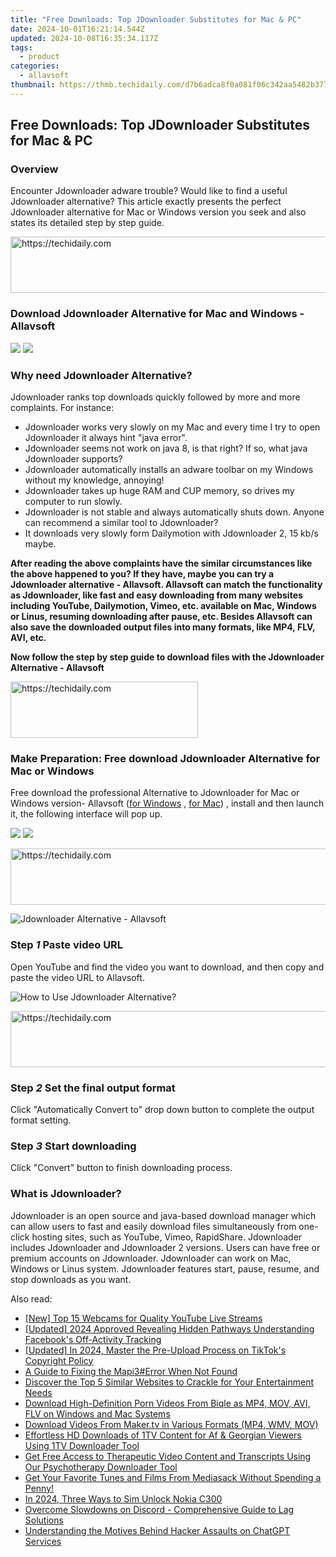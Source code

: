 ```yaml
---
title: "Free Downloads: Top JDownloader Substitutes for Mac & PC"
date: 2024-10-01T16:21:14.544Z
updated: 2024-10-08T16:35:34.117Z
tags:
  - product
categories:
  - allavsoft
thumbnail: https://thmb.techidaily.com/d7b6adca8f0a081f06c342aa5482b37710319db21786b9e9e3bb949855b9daba.jpg
---
```


## Free Downloads: Top JDownloader Substitutes for Mac & PC

### Overview

Encounter Jdownloader adware trouble? Would like to find a useful Jdownloader alternative? This article exactly presents the perfect Jdownloader alternative for Mac or Windows version you seek and also states its detailed step by step guide.

<!-- affiliate ads begin -->
<a href="https://aligracehair.sjv.io/c/5597632/2036501/19272" target="_top" id="2036501">
  <img src="//a.impactradius-go.com/display-ad/19272-2036501" border="0" alt="https://techidaily.com" width="728" height="90"/>
</a>
<img height="0" width="0" src="https://aligracehair.sjv.io/i/5597632/2036501/19272" style="position:absolute;visibility:hidden;" border="0" />
<!-- affiliate ads end -->

### Download Jdownloader Alternative for Mac and Windows - Allavsoft

[![](https://www.allavsoft.com/how-to/../images/how-to/free-download-win.jpg)](https://tools.techidaily.com/allavsoft/products/) [![](https://www.allavsoft.com/how-to/../images/how-to/free-download-mac.jpg)](https://tools.techidaily.com/allavsoft/products/)

### Why need Jdownloader Alternative?

Jdownloader ranks top downloads quickly followed by more and more complaints. For instance:

* Jdownloader works very slowly on my Mac and every time I try to open Jdownloader it always hint "java error".
* Jdownloader seems not work on java 8, is that right? If so, what java Jdownloader supports?
* Jdownloader automatically installs an adware toolbar on my Windows without my knowledge, annoying!
* Jdownloader takes up huge RAM and CUP memory, so drives my computer to run slowly.
* Jdownloader is not stable and always automatically shuts down. Anyone can recommend a similar tool to Jdownloader?
* It downloads very slowly form Dailymotion with Jdownloader 2, 15 kb/s maybe.

**After reading the above complaints have the similar circumstances like the above happened to you? If they have, maybe you can try a Jdownloader alternative - Allavsoft. Allavsoft can match the functionality as Jdownloader, like fast and easy downloading from many websites including YouTube, Dailymotion, Vimeo, etc. available on Mac, Windows or Linus, resuming downloading after pause, etc. Besides Allavsoft can also save the downloaded output files into many formats, like MP4, FLV, AVI, etc.**

**Now follow the step by step guide to download files with the Jdownloader Alternative - Allavsoft**

<!-- affiliate ads begin -->
<a href="https://homestyler.sjv.io/c/5597632/1943750/22993" target="_top" id="1943750">
  <img src="//a.impactradius-go.com/display-ad/22993-1943750" border="0" alt="https://techidaily.com" width="300" height="90"/>
</a>
<img height="0" width="0" src="https://homestyler.sjv.io/i/5597632/1943750/22993" style="position:absolute;visibility:hidden;" border="0" />
<!-- affiliate ads end -->

### Make Preparation: Free download Jdownloader Alternative for Mac or Windows

Free download the professional Alternative to Jdownloader for Mac or Windows version- Allavsoft ([for Windows](https://tools.techidaily.com/allavsoft/products/) , [for Mac](https://tools.techidaily.com/allavsoft/products/)) , install and then launch it, the following interface will pop up.

[![](https://www.allavsoft.com/how-to/../images/how-to/free-download-win.jpg)](https://tools.techidaily.com/allavsoft/products/) [![](https://www.allavsoft.com/how-to/../images/how-to/free-download-mac.jpg)](https://tools.techidaily.com/allavsoft/products/)

<!-- affiliate ads begin -->
<a href="https://laganoo.pxf.io/c/5597632/1657400/16446" target="_top" id="1657400">
  <img src="//a.impactradius-go.com/display-ad/16446-1657400" border="0" alt="https://techidaily.com" width="728" height="90"/>
</a>
<img height="0" width="0" src="https://laganoo.pxf.io/i/5597632/1657400/16446" style="position:absolute;visibility:hidden;" border="0" />
<!-- affiliate ads end -->

![Jdownloader Alternative - Allavsoft](https://www.allavsoft.com/how-to/../images/allavsoft/screen-shot-600.jpg)

### Step _1_ Paste video URL

Open YouTube and find the video you want to download, and then copy and paste the video URL to Allavsoft.

![How to Use Jdownloader Alternative?](https://www.allavsoft.com/how-to/../images/how-to/jdownloader-alternative/how-to-use-jdownloader-alternative.jpg)

<!-- affiliate ads begin -->
<a href="https://bluettide.pxf.io/c/5597632/2141683/17092" target="_top" id="2141683">
  <img src="//a.impactradius-go.com/display-ad/17092-2141683" border="0" alt="https://techidaily.com" width="728" height="90"/>
</a>
<img height="0" width="0" src="https://bluettide.pxf.io/i/5597632/2141683/17092" style="position:absolute;visibility:hidden;" border="0" />
<!-- affiliate ads end -->

### Step _2_ Set the final output format

Click "Automatically Convert to" drop down button to complete the output format setting.

### Step _3_ Start downloading

Click "Convert" button to finish downloading process.

### What is Jdownloader?

Jdownloader is an open source and java-based download manager which can allow users to fast and easily download files simultaneously from one-click hosting sites, such as YouTube, Vimeo, RapidShare. Jdownloader includes Jdownloader and Jdownloader 2 versions. Users can have free or premium accounts on Jdownloader. Jdownloader can work on Mac, Windows or Linus system. Jdownloader features start, pause, resume, and stop downloads as you want.

<ins class="adsbygoogle"
     style="display:block"
     data-ad-format="autorelaxed"
     data-ad-client="ca-pub-7571918770474297"
     data-ad-slot="1223367746"></ins>

<ins class="adsbygoogle"
     style="display:block"
     data-ad-client="ca-pub-7571918770474297"
     data-ad-slot="8358498916"
     data-ad-format="auto"
     data-full-width-responsive="true"></ins>

<span class="atpl-alsoreadstyle">Also read:</span>
<div><ul>
<li><a href="https://facebook-video-footage.techidaily.com/new-top-15-webcams-for-quality-youtube-live-streams/"><u>[New] Top 15 Webcams for Quality YouTube Live Streams</u></a></li>
<li><a href="https://fox-boxes.techidaily.com/updated-2024-approved-revealing-hidden-pathways-understanding-facebooks-off-activity-tracking/"><u>[Updated] 2024 Approved Revealing Hidden Pathways Understanding Facebook's Off-Activity Tracking</u></a></li>
<li><a href="https://tiktok-video-recordings.techidaily.com/updated-in-2024-master-the-pre-upload-process-on-tiktoks-copyright-policy/"><u>[Updated] In 2024, Master the Pre-Upload Process on TikTok's Copyright Policy</u></a></li>
<li><a href="https://tech-renaissance.techidaily.com/a-guide-to-fixing-the-mapi3error-when-not-found/"><u>A Guide to Fixing the Mapi3#Error When Not Found</u></a></li>
<li><a href="https://discover-bytes.techidaily.com/discover-the-top-5-similar-websites-to-crackle-for-your-entertainment-needs/"><u>Discover the Top 5 Similar Websites to Crackle for Your Entertainment Needs</u></a></li>
<li><a href="https://discover-bytes.techidaily.com/download-high-definition-porn-videos-from-biqle-as-mp4-mov-avi-flv-on-windows-and-mac-systems/"><u>Download High-Definition Porn Videos From Biqle as MP4, MOV, AVI, FLV on Windows and Mac Systems</u></a></li>
<li><a href="https://discover-bytes.techidaily.com/download-videos-from-makertv-in-various-formats-mp4-wmv-mov/"><u>Download Videos From Maker.tv in Various Formats (MP4, WMV, MOV)</u></a></li>
<li><a href="https://discover-bytes.techidaily.com/effortless-hd-downloads-of-1tv-content-for-af-and-georgian-viewers-using-1tv-downloader-tool/"><u>Effortless HD Downloads of 1TV Content for Af & Georgian Viewers Using 1TV Downloader Tool</u></a></li>
<li><a href="https://discover-bytes.techidaily.com/get-free-access-to-therapeutic-video-content-and-transcripts-using-our-psychotherapy-downloader-tool/"><u>Get Free Access to Therapeutic Video Content and Transcripts Using Our Psychotherapy Downloader Tool</u></a></li>
<li><a href="https://discover-bytes.techidaily.com/get-your-favorite-tunes-and-films-from-mediasack-without-spending-a-penny/"><u>Get Your Favorite Tunes and Films From Mediasack Without Spending a Penny!</u></a></li>
<li><a href="https://sim-unlock.techidaily.com/in-2024-three-ways-to-sim-unlock-nokia-c300-by-drfone-android/"><u>In 2024, Three Ways to Sim Unlock Nokia C300</u></a></li>
<li><a href="https://win-able.techidaily.com/overcome-slowdowns-on-discord-comprehensive-guide-to-lag-solutions/"><u>Overcome Slowdowns on Discord - Comprehensive Guide to Lag Solutions</u></a></li>
<li><a href="https://tech-revival.techidaily.com/understanding-the-motives-behind-hacker-assaults-on-chatgpt-services/"><u>Understanding the Motives Behind Hacker Assaults on ChatGPT Services</u></a></li>
</ul></div>

